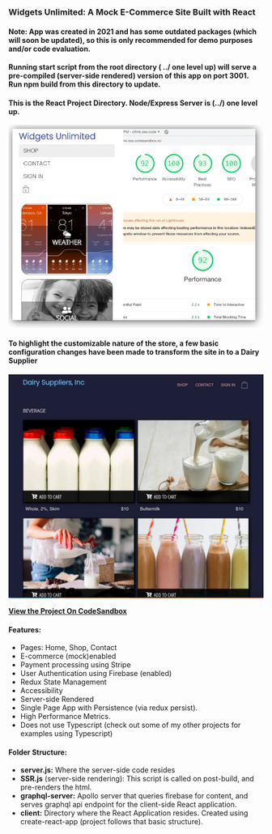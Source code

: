 ### Widgets Unlimited: A Mock E-Commerce Site Built with React 

#### Note: App was created in 2021 and has some outdated packages (which will soon be updated), so this is only recommended for demo purposes and/or code evaluation. 

#### Running start script from the root directory ( ../ one level up) will serve a pre-compiled (server-side rendered) version of this app on port 3001. Run npm build from this directory to update.

#### This is the React Project Directory. Node/Express Server is (../) one level up. 

![Image of Metrics](/client/public/img/scores.png) 

#### To highlight the customizable nature of the store, a few basic configuration changes have been made to transform the site in to a Dairy Supplier 

![Custom Theme](/client/public/img/dairy-suppliers.webp) 
<br />

<a href="https://codesandbox.io/s/github/keithricker/e-commerce-template"><strong>View the Project On CodeSandbox</strong></a> 
<br />

#### Features:
- Pages: Home, Shop, Contact
- E-commerce (mock)enabled
- Payment processing using Stripe
- User Authentication using Firebase (enabled)
- Redux State Management
- Accessibility
- Server-side Rendered
- Single Page App with Persistence (via redux persist).
- High Performance Metrics.
- Does not use Typescript (check out some of my other projects for examples using Typescript) 

#### Folder Structure:  
- **server.js:** Where the server-side code resides
- **SSR.js** (server-side rendering): This script is called on post-build, and pre-renders the html.
- **graphql-server:** Apollo server that queries firebase for content, and serves graphql api endpoint for the client-side React application.
- **client:** Directory where the React Application resides. Created using create-react-app (project follows that basic structure).